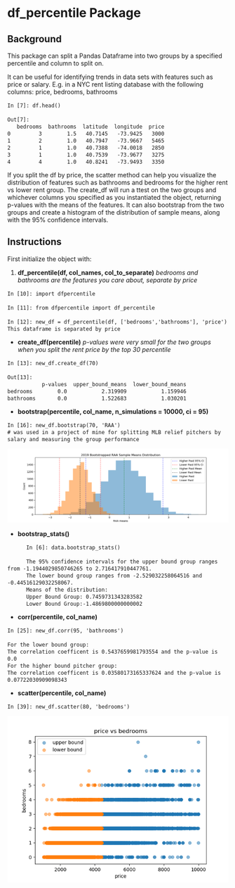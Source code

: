 # df_percentile Package

## Background

This package can split a Pandas Dataframe into two groups by a specified percentile and column to split on.

It can be useful for identifying trends in data sets with features such as price or salary. 
E.g. in a NYC rent listing database with the following columns: price, bedrooms, bathrooms
```
In [7]: df.head()

Out[7]: 
   bedrooms  bathrooms  latitude  longitude  price
0         3        1.5   40.7145   -73.9425   3000
1         2        1.0   40.7947   -73.9667   5465
2         1        1.0   40.7388   -74.0018   2850
3         1        1.0   40.7539   -73.9677   3275
4         4        1.0   40.8241   -73.9493   3350
```
If you split the df by price, the scatter method can help you visualize the distribution of features such as bathrooms and bedrooms for the higher rent vs lower rent group.
The create_df will run a ttest on the two groups and whichever columns you specified as you instantiated the object, returning p-values with the means of the features.
It can also bootstrap from the two groups and create a histogram of the distribution of sample means, along with the 95% confidence intervals.

## Instructions

First initialize the object with:

1. **df_percentile(df, col_names, col_to_separate)** *bedrooms and bathrooms are the features you care about, separate by price*
```
In [10]: import dfpercentile

In [11]: from dfpercentile import df_percentile

In [12]: new_df = df_percentile(df, ['bedrooms','bathrooms'], 'price')
This dataframe is separated by price  
```

- **create_df(percentile)** *p-values were very small for the two groups when you split the rent price by the top 30 percentile*
```
In [13]: new_df.create_df(70)

Out[13]: 
           p-values  upper_bound_means  lower_bound_means
bedrooms        0.0           2.319909           1.159946
bathrooms       0.0           1.522683           1.030201
```

- **bootstrap(percentile, col_name, n_simulations = 10000, ci = 95)**
```
In [16]: new_df.bootstrap(70, 'RAA')    
# was used in a project of mine for splitting MLB relief pitchers by salary and measuring the group performance
```
![Bootstrap](data/Figure_1.png)

- **bootstrap_stats()**
```
      In [6]: data.bootstrap_stats()

      The 95% confidence intervals for the upper bound group ranges from -1.1944029850746265 to 2.716417910447761.
      The lower bound group ranges from -2.529032258064516 and -0.44516129032258067.
      Means of the distribution: 
      Upper Bound Group: 0.7459731343283582
      Lower Bound Group:-1.4869800000000002
```

- **corr(percentile, col_name)**
```
In [25]: new_df.corr(95, 'bathrooms')

For the lower bound group: 
The correlation coefficent is 0.5437659981793554 and the p-value is 0.0
For the higher bound pitcher group: 
The correlation coefficent is 0.03580173165337624 and the p-value is 0.07722030909098343
```

- **scatter(percentile, col_name)**
```
In [39]: new_df.scatter(80, 'bedrooms')
```
![scatter](data/Figure_2.png)

